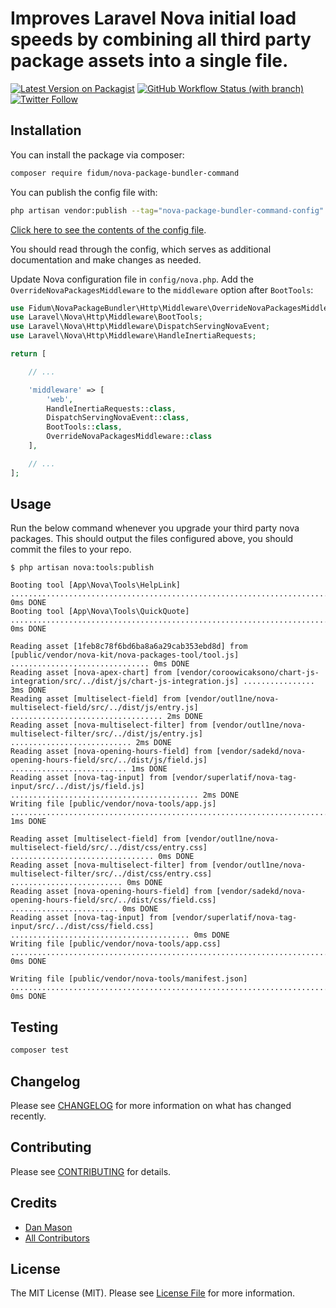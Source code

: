 # Improves Laravel Nova initial load speeds by combining all third party package assets into a single file.

[![Latest Version on Packagist](https://img.shields.io/packagist/v/fidum/nova-package-bundler-command.svg?style=for-the-badge)](https://packagist.org/packages/fidum/nova-package-bundler-command)
[![GitHub Workflow Status (with branch)](https://img.shields.io/github/actions/workflow/status/fidum/nova-package-bundler-command/run-tests.yml?branch=main&style=for-the-badge)](https://github.com/fidum/nova-package-bundler-command/actions?query=workflow%3Arun-tests+branch%3Amaster)
[![Twitter Follow](https://img.shields.io/badge/follow-%40danmasonmp-1DA1F2?logo=twitter&style=for-the-badge)](https://twitter.com/danmasonmp)

## Installation

You can install the package via composer:

```bash
composer require fidum/nova-package-bundler-command
```

You can publish the config file with:

```bash
php artisan vendor:publish --tag="nova-package-bundler-command-config"
```

[Click here to see the contents of the config file](config/nova-package-bundler-command.php).

You should read through the config, which serves as additional documentation and make changes as needed.

Update Nova configuration file in `config/nova.php`. Add the `OverrideNovaPackagesMiddleware` to the `middleware` option after `BootTools`:

```php
use Fidum\NovaPackageBundler\Http\Middleware\OverrideNovaPackagesMiddleware;
use Laravel\Nova\Http\Middleware\BootTools;
use Laravel\Nova\Http\Middleware\DispatchServingNovaEvent;
use Laravel\Nova\Http\Middleware\HandleInertiaRequests;

return [

    // ...

    'middleware' => [
        'web',
        HandleInertiaRequests::class,
        DispatchServingNovaEvent::class,
        BootTools::class,
        OverrideNovaPackagesMiddleware::class
    ],

    // ...
];
```

## Usage

Run the below command whenever you upgrade your third party nova packages. This should output the files configured above, you should commit the files to your repo. 

```console
$ php artisan nova:tools:publish 

Booting tool [App\Nova\Tools\HelpLink] .................................................................................................. 0ms DONE
Booting tool [App\Nova\Tools\QuickQuote] ................................................................................................ 0ms DONE

Reading asset [1feb8c78f6bd6ba8a6a29cab353ebd8d] from [public/vendor/nova-kit/nova-packages-tool/tool.js] ............................... 0ms DONE
Reading asset [nova-apex-chart] from [vendor/coroowicaksono/chart-js-integration/src/../dist/js/chart-js-integration.js] ................ 3ms DONE
Reading asset [multiselect-field] from [vendor/outl1ne/nova-multiselect-field/src/../dist/js/entry.js] .................................. 2ms DONE
Reading asset [nova-multiselect-filter] from [vendor/outl1ne/nova-multiselect-filter/src/../dist/js/entry.js] ........................... 2ms DONE
Reading asset [nova-opening-hours-field] from [vendor/sadekd/nova-opening-hours-field/src/../dist/js/field.js] .......................... 1ms DONE
Reading asset [nova-tag-input] from [vendor/superlatif/nova-tag-input/src/../dist/js/field.js] .......................................... 2ms DONE
Writing file [public/vendor/nova-tools/app.js] .......................................................................................... 1ms DONE

Reading asset [multiselect-field] from [vendor/outl1ne/nova-multiselect-field/src/../dist/css/entry.css] ................................ 0ms DONE
Reading asset [nova-multiselect-filter] from [vendor/outl1ne/nova-multiselect-filter/src/../dist/css/entry.css] ......................... 0ms DONE
Reading asset [nova-opening-hours-field] from [vendor/sadekd/nova-opening-hours-field/src/../dist/css/field.css] ........................ 0ms DONE
Reading asset [nova-tag-input] from [vendor/superlatif/nova-tag-input/src/../dist/css/field.css] ........................................ 0ms DONE
Writing file [public/vendor/nova-tools/app.css] ......................................................................................... 0ms DONE

Writing file [public/vendor/nova-tools/manifest.json] ................................................................................... 0ms DONE
```

## Testing

```bash
composer test
```

## Changelog

Please see [CHANGELOG](CHANGELOG.md) for more information on what has changed recently.

## Contributing

Please see [CONTRIBUTING](https://github.com/dmason30/.github/blob/main/CONTRIBUTING.md) for details.

## Credits

- [Dan Mason](https://github.com/dmason30)
- [All Contributors](../../contributors)

## License

The MIT License (MIT). Please see [License File](LICENSE.md) for more information.
